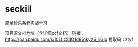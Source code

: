# seckill
简单秒杀系统实战学习

项目源文档地址（含详细pdf文档）
链接：https://pan.baidu.com/s/10LLzSdO1d87nkyX6_irGlg 
提取码：ztyf
